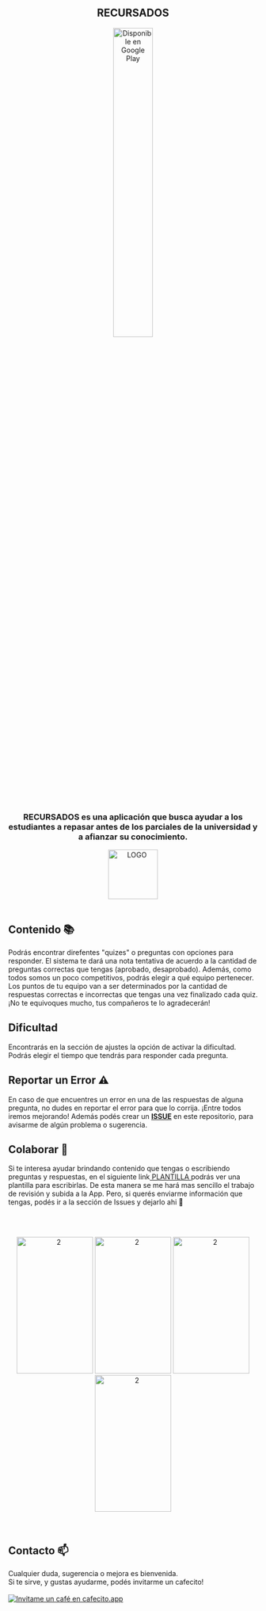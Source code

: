 <div>
<h2 align="center">RECURSADOS</h2>
  
<div align="center"><a href='https://play.google.com/store/apps/details?id=com.copitosystem.recursados'><img width="40%" height="40%" alt='Disponible en Google Play' src='https://play.google.com/intl/en_us/badges/static/images/badges/es-419_badge_web_generic.png'/></a></div>
  
<div align="center">  
  <p>
    <h3><strong>RECURSADOS</strong> es una aplicación que busca ayudar a los estudiantes a repasar antes de los parciales de la universidad y a afianzar su conocimiento.</h3>
  </p>
    <div align="CENTER">
      <img style="display: block; margin-left: auto; margin-right: auto;" src="https://i.ibb.co/bPKgrHS/LOGO.png" alt="LOGO" alt="1" alt="1" width="100" height="100" border="0">
    <br/>
</div>
</div>

## Contenido 📚
  Podrás encontrar direfentes "quizes" o preguntas con opciones para responder. El sistema te dará una nota tentativa de acuerdo a la cantidad de preguntas correctas que tengas (aprobado, desaprobado). Además, como todos somos un poco competitivos, podrás elegir a qué equipo pertenecer. Los puntos de tu equipo van a ser determinados por la cantidad de respuestas correctas e incorrectas que tengas una vez finalizado cada quiz. ¡No te equivoques mucho, tus compañeros te lo agradecerán! 
  
## Dificultad
  Encontrarás en la sección de ajustes la opción de activar la dificultad. Podrás elegir el tiempo que tendrás para responder cada pregunta. 
  
## Reportar un Error ⚠️
  En caso de que encuentres un error en una de las respuestas de alguna pregunta, no dudes en reportar el error para que lo corrija. ¡Entre todos iremos mejorando!
  Además podés crear un <b><a href="https://github.com/OmgCopito95/Recursados-App/issues">ISSUE</a></b> en este repositorio, para avisarme de algún problema o sugerencia. 
  
## Colaborar 🤝
Si te interesa ayudar brindando contenido que tengas o escribiendo preguntas y respuestas, en el siguiente link<a href="https://github.com/OmgCopito95/Recursados-App/blob/main/plantilla.txt"> PLANTILLA </a> podrás ver una plantilla para escribirlas. De esta manera se me hará mas sencillo el trabajo de revisión y subida a la App. Pero, si querés enviarme información que tengas, podés ir a la sección de Issues y dejarlo ahi 🙂
  
  <br><br>
  
<div align="CENTER">
  <img src="https://i.ibb.co/xGgJmKZ/Whats-App-Image-2021-08-24-at-20-11-19-3.jpg" alt="2" width="154" height="276" border="0">
  <img src="https://i.ibb.co/tMggzLH/Whats-App-Image-2021-08-24-at-20-11-19-1.jpg" alt="2" width="154" height="276" border="0">
  <img src="https://i.ibb.co/FwxXnLs/Whats-App-Image-2021-08-24-at-20-13-02.jpg" alt="2" width="154" height="276" border="0">
  <img src="https://i.ibb.co/7YvzvcW/Whats-App-Image-2021-08-24-at-20-11-19-2.jpg" alt="2" width="154" height="276" border="0">
    <br/><br/>
</div>
  
<div style="text-align: left;" align="CENTER">&nbsp;</div>
  
</div>

## Contacto 📫
Cualquier duda, sugerencia o mejora es bienvenida.
  <br>
  Si te sirve, y gustas ayudarme, podés invitarme un cafecito! <br><br>
  <a href='https://cafecito.app/omgcopito95' rel='noopener' target='_blank'><img srcset='https://cdn.cafecito.app/imgs/buttons/button_2.png 1x, https://cdn.cafecito.app/imgs/buttons/button_2_2x.png 2x, https://cdn.cafecito.app/imgs/buttons/button_2_3.75x.png 3.75x' src='https://cdn.cafecito.app/imgs/buttons/button_2.png' alt='Invitame un café en cafecito.app' /></a>
